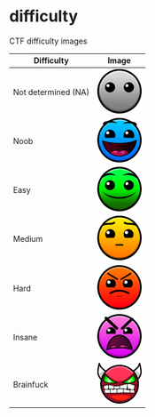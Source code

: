 # difficulty
CTF difficulty images

|Difficulty|Image|
|----------|-----|
|Not determined (NA)|![NA](https://github.com/TheRealH0u/difficulty/blob/main/na.png?raw=true)|
|Noob|![Noob](https://github.com/TheRealH0u/difficulty/blob/main/noob.png?raw=true)|
|Easy|![Easy](https://github.com/TheRealH0u/difficulty/blob/main/easy.png?raw=true)|
|Medium|![Medium](https://github.com/TheRealH0u/difficulty/blob/main/medium.png?raw=true)|
|Hard|![Hard](https://github.com/TheRealH0u/difficulty/blob/main/hard.png?raw=true)|
|Insane|![Insane](https://github.com/TheRealH0u/difficulty/blob/main/insane.png?raw=true)|
|Brainfuck|![Brainfuck](https://github.com/TheRealH0u/difficulty/blob/main/brainfuck.png?raw=true)|
